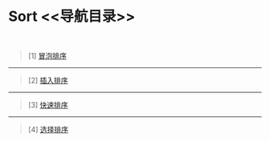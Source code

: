 # Sort <<导航目录>>
<br>

>[1] [冒泡排序](https://github.com/t-dawei/sort/blob/master/code/bubble_sort.py)
---
>[2] [插入排序](https://github.com/t-dawei/sort/blob/master/code/insert_sort.py)
---
>[3] [快速排序](https://github.com/t-dawei/sort/blob/master/code/quick_sort.py)
---
>[4] [选择排序](https://github.com/t-dawei/sort/blob/master/code/section_sort.py)